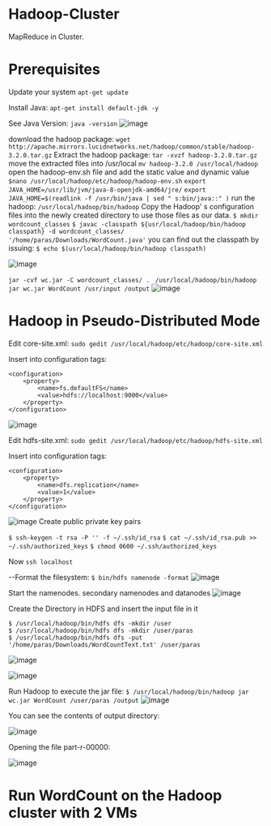 # Hadoop-Cluster
MapReduce in Cluster.

# Prerequisites
Update your system
`apt-get update`

Install Java:
`apt-get install default-jdk -y`

See Java Version:
`java -version`
![image](https://user-images.githubusercontent.com/43897597/54974618-ffe77f80-4f6a-11e9-993d-c201529450c6.png)

download the hadoop package:
`wget http://apache.mirrors.lucidnetworks.net/hadoop/common/stable/hadoop-3.2.0.tar.gz`
Extract the hadoop package:
`tar -xvzf hadoop-3.2.0.tar.gz`
move the extracted files into /usr/local
`mv hadoop-3.2.0 /usr/local/hadoop`
open the hadoop-env.sh file and add the static value and dynamic value
`$nano /usr/local/hadoop/etc/hadoop/hadoop-env.sh`
`export JAVA_HOME=/usr/lib/jvm/java-8-openjdk-amd64/jre/`
`export JAVA_HOME=$(readlink -f /usr/bin/java | sed " s:bin/java::" )`
run the hadoop:
`/usr/local/hadoop/bin/hadoop`
Copy the Hadoop' s configuration files into the newly created directory to use those files as our data.
`$ mkdir wordcount_classes`
`$ javac -classpath ${usr/local/hadoop/bin/hadoop classpath} -d wordcount_classes/ '/home/paras/Downloads/WordCount.java'`
you can find out the classpath by issuing:
`$ echo $(usr/local/hadoop/bin/hadoop classpath)`

![image](https://user-images.githubusercontent.com/43897597/54974334-18a36580-4f6a-11e9-9f4a-9b90f952a937.png)

`jar -cvf wc.jar -C wordcount_classes/ . `
`/usr/local/hadoop/bin/hadoop jar wc.jar WordCount /usr/input /output`
![image](https://user-images.githubusercontent.com/43897597/54974497-a2ebc980-4f6a-11e9-8b97-0558a59de7c7.png)


# Hadoop in Pseudo-Distributed Mode
Edit core-site.xml:
`sudo gedit /usr/local/hadoop/etc/hadoop/core-site.xml`

Insert into configuration tags:

```
<configuration>
    <property>
        <name>fs.defaultFS</name>
        <value>hdfs://localhost:9000</value>
    </property>
</configuration>
```
![image](https://user-images.githubusercontent.com/43897597/54973713-5e126380-4f67-11e9-83f6-64ad6b79d071.png)

Edit hdfs-site.xml:
`sudo gedit /usr/local/hadoop/etc/hadoop/hdfs-site.xml`

Insert into configuration tags:
```
<configuration>
    <property>
        <name>dfs.replication</name>
        <value>1</value>
    </property>
</configuration>
```
![image](https://user-images.githubusercontent.com/43897597/54973872-31128080-4f68-11e9-9f6d-3e1a8782b5ec.png)
Create public private key pairs 

  `$ ssh-keygen -t rsa -P '' -f ~/.ssh/id_rsa`
  `$ cat ~/.ssh/id_rsa.pub >> ~/.ssh/authorized_keys`
  `$ chmod 0600 ~/.ssh/authorized_keys`

Now `ssh localhost`

--Format the filesystem:
`$ bin/hdfs namenode -format`
![image](https://user-images.githubusercontent.com/43897597/54974248-c6624480-4f69-11e9-8ca3-e0e9dadb7840.png)

Start the namenodes. secondary namenodes and datanodes
![image](https://user-images.githubusercontent.com/43897597/54974014-d594c280-4f68-11e9-8c83-fdadf51783a8.png)

Create the Directory in HDFS and insert the input file in it
```
$ /usr/local/hadoop/bin/hdfs dfs -mkdir /user 
$ /usr/local/hadoop/bin/hdfs dfs -mkdir /user/paras
$ /usr/local/hadoop/bin/hdfs dfs -put '/home/paras/Downloads/WordCountText.txt' /user/paras
```
![image](https://user-images.githubusercontent.com/43897597/54974975-1f32dc80-4f6c-11e9-91e1-21f7d9765a33.png)


![image](https://user-images.githubusercontent.com/43897597/54974072-0f65c900-4f69-11e9-9afb-07dd31834491.png)

Run Hadoop to execute the jar file:
`$ /usr/local/hadoop/bin/hadoop jar wc.jar WordCount /user/paras /output`
![image](https://user-images.githubusercontent.com/43897597/54975395-5229a000-4f6d-11e9-8c59-69b3daa4c7c9.png)

You can see the contents of output directory:

![image](https://user-images.githubusercontent.com/43897597/54975481-974dd200-4f6d-11e9-8747-e9f52bb43b7f.png)

Opening the file part-r-00000:
 
![image](https://user-images.githubusercontent.com/43897597/54975584-e7c52f80-4f6d-11e9-8e84-04e6fa9fa075.png)

# Run WordCount  on the Hadoop cluster with 2 VMs
